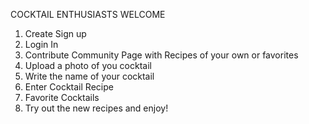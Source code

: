 COCKTAIL ENTHUSIASTS WELCOME

1. Create Sign up
2. Login In
3. Contribute Community Page with Recipes of your own or favorites
4. Upload a photo of you cocktail
5. Write the name of your cocktail
6. Enter Cocktail Recipe
7. Favorite Cocktails 
8. Try out the new recipes and enjoy!
